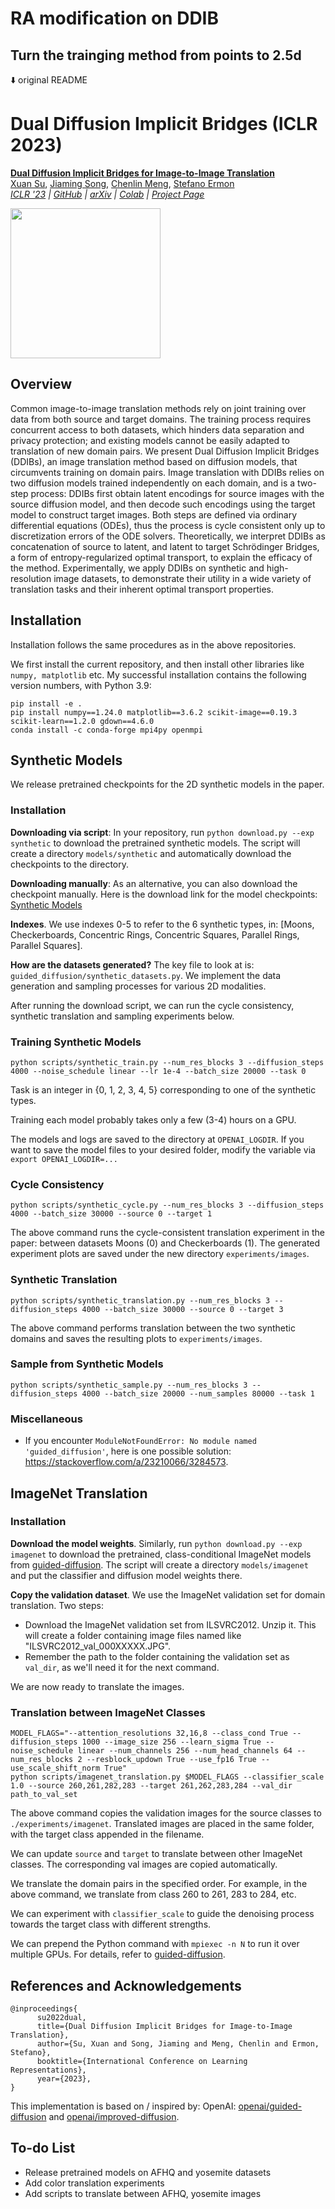 # RA modification on DDIB

Turn the trainging method from points to 2.5d <br>
----------------------
⬇️ original README

# Dual Diffusion Implicit Bridges (ICLR 2023)

[**Dual Diffusion Implicit Bridges for Image-to-Image Translation**](https://openreview.net/forum?id=5HLoTvVGDe)<br/>
[Xuan Su](https://github.com/suxuann/ddib),
[Jiaming Song](https://tsong.me/),
[Chenlin Meng](https://cs.stanford.edu/~chenlin/),
[Stefano Ermon](https://cs.stanford.edu/~ermon/)<br/>
_[ICLR '23](https://openreview.net/forum?id=5HLoTvVGDe) |
[GitHub](https://github.com/suxuann/ddib) | [arXiv](https://arxiv.org/abs/2203.08382)
| [Colab](https://colab.research.google.com/drive/1-AC-z3DKSpgtCwbt7gASSGNtQOFM0BT6?usp=sharing)
| [Project Page](https://suxuann.github.io/ddib/)_

<img src="assets/figure_1.png" height="240" />

## Overview

Common image-to-image translation methods rely on joint training over data from both source and target domains. The
training process requires concurrent access to both datasets, which hinders data separation and privacy protection; and
existing models cannot be easily adapted to translation of new domain pairs. We present Dual Diffusion Implicit
Bridges (DDIBs), an image translation method based on diffusion models, that circumvents training on domain pairs. Image
translation with DDIBs relies on two diffusion models trained independently on each domain, and is a two-step process:
DDIBs first obtain latent encodings for source images with the source diffusion model, and then decode such encodings
using the target model to construct target images. Both steps are defined via ordinary differential equations (ODEs),
thus the process is cycle consistent only up to discretization errors of the ODE solvers. Theoretically, we interpret
DDIBs as concatenation of source to latent, and latent to target Schrödinger Bridges, a form of entropy-regularized
optimal transport, to explain the efficacy of the method. Experimentally, we apply DDIBs on synthetic and
high-resolution image datasets, to demonstrate their utility in a wide variety of translation tasks and their inherent
optimal transport properties.

## Installation

Installation follows the same procedures as in the above repositories.

We first install the current repository, and then install other libraries like `numpy, matplotlib` etc. My successful
installation contains the following version numbers, with Python 3.9:

```commandline
pip install -e .
pip install numpy==1.24.0 matplotlib==3.6.2 scikit-image==0.19.3 scikit-learn==1.2.0 gdown==4.6.0
conda install -c conda-forge mpi4py openmpi
```

## Synthetic Models

We release pretrained checkpoints for the 2D synthetic models in the paper.

### Installation

**Downloading via script**: In your repository, run `python download.py --exp synthetic` to download the pretrained
synthetic models. The
script will create a directory `models/synthetic` and automatically download the checkpoints to the directory.

**Downloading manually**: As an alternative, you can also download the checkpoint manually. Here is the download link
for the model
checkpoints: [Synthetic Models](https://drive.google.com/drive/folders/1YRP6nt96OJUOzEYY6N_Qh5xb3wEVFSjg?usp=sharing)

**Indexes**. We use indexes 0-5 to refer to the 6 synthetic types,
in: [Moons, Checkerboards, Concentric Rings, Concentric Squares, Parallel Rings, Parallel Squares].

**How are the datasets generated?** The key file to look at is: `guided_diffusion/synthetic_datasets.py`. We implement
the data generation and sampling processes for various 2D modalities.

After running the download script, we can run the cycle consistency, synthetic translation and sampling experiments
below.

### Training Synthetic Models

`python scripts/synthetic_train.py --num_res_blocks 3 --diffusion_steps 4000 --noise_schedule linear --lr 1e-4 --batch_size 20000 --task 0`

Task is an integer in {0, 1, 2, 3, 4, 5} corresponding to one of the synthetic types.

Training each model probably takes only a few (3-4) hours on a GPU.

The models and logs are saved to the directory at `OPENAI_LOGDIR`. If you want to save the model files to your desired
folder, modify the variable via `export OPENAI_LOGDIR=...`

### Cycle Consistency

`python scripts/synthetic_cycle.py --num_res_blocks 3 --diffusion_steps 4000 --batch_size 30000 --source 0 --target 1`

The above command runs the cycle-consistent translation experiment in the paper: between datasets Moons (0) and
Checkerboards (1). The generated experiment plots are saved under the new directory `experiments/images`.

### Synthetic Translation

`python scripts/synthetic_translation.py --num_res_blocks 3 --diffusion_steps 4000 --batch_size 30000 --source 0 --target 3`

The above command performs translation between the two synthetic domains and saves the resulting plots
to `experiments/images`.

### Sample from Synthetic Models

`python scripts/synthetic_sample.py --num_res_blocks 3 --diffusion_steps 4000 --batch_size 20000 --num_samples 80000 --task 1`

### Miscellaneous

- If you encounter `ModuleNotFoundError: No module named 'guided_diffusion'`, here is one possible
  solution: https://stackoverflow.com/a/23210066/3284573.

## ImageNet Translation

### Installation

**Download the model weights**. Similarly, run `python download.py --exp imagenet` to download the pretrained,
class-conditional ImageNet models from [guided-diffusion](https://github.com/openai/guided-diffusion). The script will
create a directory `models/imagenet` and put the classifier and diffusion model weights there.

**Copy the validation dataset**. We use the ImageNet validation set for domain translation. Two steps:

- Download the ImageNet validation set from ILSVRC2012. Unzip it. This will create a folder containing image files named
  like "ILSVRC2012_val_000XXXXX.JPG".
- Remember the path to the folder containing the validation set as `val_dir`, as we'll need it for the next command.

We are now ready to translate the images.

### Translation between ImageNet Classes

```commandline
MODEL_FLAGS="--attention_resolutions 32,16,8 --class_cond True --diffusion_steps 1000 --image_size 256 --learn_sigma True --noise_schedule linear --num_channels 256 --num_head_channels 64 --num_res_blocks 2 --resblock_updown True --use_fp16 True --use_scale_shift_norm True"
python scripts/imagenet_translation.py $MODEL_FLAGS --classifier_scale 1.0 --source 260,261,282,283 --target 261,262,283,284 --val_dir path_to_val_set
```

The above command copies the validation images for the source classes to `./experiments/imagenet`. Translated images are
placed in the same folder, with the target class appended in the filename.

We can update `source` and `target` to translate between other ImageNet classes. The corresponding val images are copied
automatically.

We translate the domain pairs in the specified order. For example, in the above command, we translate from class 260 to
261, 283 to 284, etc.

We can experiment with `classifier_scale` to guide the denoising process towards the target class with different
strengths.

We can prepend the Python command with `mpiexec -n N` to run it over multiple GPUs. For details, refer
to [guided-diffusion](https://github.com/openai/guided-diffusion).

## References and Acknowledgements

```
@inproceedings{
      su2022dual,
      title={Dual Diffusion Implicit Bridges for Image-to-Image Translation},
      author={Su, Xuan and Song, Jiaming and Meng, Chenlin and Ermon, Stefano},
      booktitle={International Conference on Learning Representations},
      year={2023},
}
```

This implementation is based on / inspired by:
OpenAI: [openai/guided-diffusion](https://github.com/openai/guided-diffusion)
and [openai/improved-diffusion](https://github.com/openai/improved-diffusion).

## To-do List

* Release pretrained models on AFHQ and yosemite datasets
* Add color translation experiments
* Add scripts to translate between AFHQ, yosemite images
